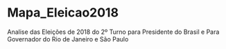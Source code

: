 # Mapa_Eleicao2018
Analise das Eleições de 2018 do 2º Turno para Presidente do Brasil e Para Governador do Rio de Janeiro e São Paulo
